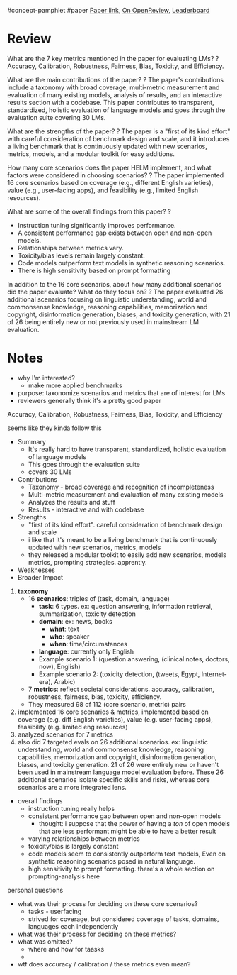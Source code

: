 #concept-pamphlet #paper [Paper link](https://arxiv.org/abs/2211.09110), [On OpenReview](https://openreview.net/forum?id=iO4LZibEqW), [Leaderboard](https://crfm.stanford.edu/helm/classic/latest/#/leaderboard)

# Review

What are the 7 key metrics mentioned in the paper for evaluating LMs?
?
Accuracy, Calibration, Robustness, Fairness, Bias, Toxicity, and Efficiency.
<!--LEARN:Ce1EKfQD-->

What are the main contributions of the paper?
?
The paper's contributions include a taxonomy with broad coverage, multi-metric measurement and evaluation of many existing models, analysis of results, and an interactive results section with a codebase.
This paper contributes to transparent, standardized, holistic evaluation of language models and goes through the evaluation suite covering 30 LMs.
<!--LEARN:klr29Sq5-->

What are the strengths of the paper?
?
The paper is a "first of its kind effort" with careful consideration of benchmark design and scale, and it introduces a living benchmark that is continuously updated with new scenarios, metrics, models, and a modular toolkit for easy additions.
<!--LEARN:lqhNnOoY-->

How many core scenarios does the paper HELM implement, and what factors were considered in choosing scenarios?
?
The paper implemented 16 core scenarios based on coverage (e.g., different English varieties), value (e.g., user-facing apps), and feasibility (e.g., limited English resources).
<!--LEARN:XmpaK2li-->

What are some of the overall findings from this paper?
?
- Instruction tuning significantly improves performance.
- A consistent performance gap exists between open and non-open models.
- Relationships between metrics vary.
- Toxicity/bias levels remain largely constant.
- Code models outperform text models in synthetic reasoning scenarios.
- There is high sensitivity based on prompt formatting
<!--LEARN:Eovcl7KH-->

In addition to the 16 core scenarios, about how many additional scenarios did the paper evaluate? What do they focus on?
?
The paper evaluated 26 additional scenarios focusing on linguistic understanding, world and commonsense knowledge, reasoning capabilities, memorization and copyright, disinformation generation, biases, and toxicity generation, with 21 of 26 being entirely new or not previously used in mainstream LM evaluation.
<!--LEARN:51ZB23El-->

# Notes

- why I'm interested?
	- make more applied benchmarks
- purpose: taxonomize scenarios and metrics that are of interest for LMs
- reviewers generally think it's a pretty good paper

Accuracy, Calibration, Robustness, Fairness, Bias, Toxicity, and Efficiency


seems like they kinda follow this
- Summary
	- It's really hard to have transparent, standardized, holistic evaluation of language models 
	- This goes through the evaluation suite 
	- covers 30 LMs
- Contributions
	- Taxonomy - broad coverage and recognition of incompleteness
	- Multi-metric measurement and evaluation of many existing models
	- Analyzes the results and stuff
	- Results - interactive and with codebase
- Strengths
	- "first of its kind effort". careful consideration of benchmark design and scale
	- i like that it's meant to be a living benchmark that is continuously updated with new scenarios, metrics, models
	- they released a modular toolkit to easily add new scenarios, models metrics, prompting strategies. apprently. 
- Weaknesses
- Broader Impact

1. **taxonomy**
	- 16 **scenarios**: triples of (task, domain, language)
		- **task**: 6 types. ex: question answering, information retrieval, summarization, toxicity detection
		- **domain**: ex: news, books
			- **what**: text
			- **who**: speaker
			- **when**: time/circumstances
		- **language**: currently only English
		- Example scenario 1: (question answering, (clinical notes, doctors, now), English)
		- Example scenario 2: (toxicity detection, (tweets, Egypt, Internet-era), Arabic)
	- 7 **metrics**: reflect societal considerations. accuracy, calibration, robustness, fairness, bias, toxicity, efficiency.
	- They measured 98 of 112 (core scenario, metric) pairs
1. implemented 16 core scenarios & metrics, implemented based on coverage (e.g. diff English varieties), value (e.g. user-facing apps), feasibility (e.g. limited eng resources)
2. analyzed scenarios for 7 metrics
3. also did 7 targeted evals on 26 additional scenarios. ex: linguistic understanding, world and commonsense knowledge, reasoning capabilities, memorization and copyright, disinformation generation, biases, and toxicity generation. 21 of 26 were entirely new or haven't been used in mainstream language model evaluation before. These 26 additional scenarios isolate specific skills and risks, whereas core scenarios are a more integrated lens. 




- overall findings
	- instruction tuning really helps
	- consistent performance gap between open and non-open models
		- thought: i suppose that the power of having a *ton* of open models that are less performant might be able to have a better result
	- varying relationships between metrics
	- toxicity/bias is largely constant
	- code models seem to consistently outperform text models, Even on synthetic reasoning scenarios posed in natural language.
	- high sensitivity to prompt formatting. there's a whole section on prompting-analysis here




personal questions
- what was their process for deciding on these core scenarios? 
	- tasks - userfacing
	- strived for coverage, but considered coverage of tasks, domains, languages each independently
- what was their process for deciding on these metrics? 
- what was omitted?
	- where and how for taasks
	- 
- wtf does accuracy / calibration / these metrics even mean? 
